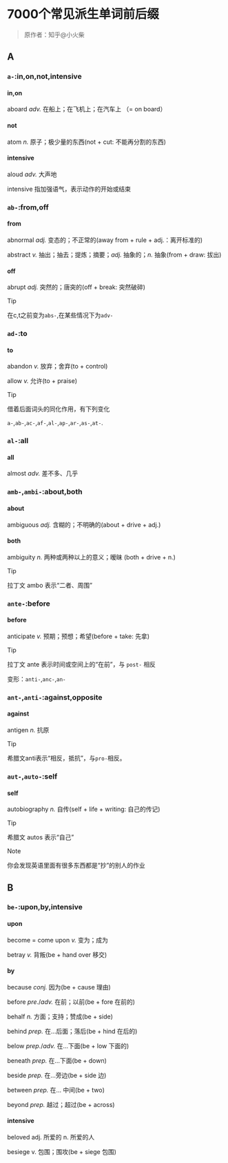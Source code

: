 # 7000个常见派生单词前后缀

> 原作者：知乎@小火柴

## **A**

### `a-`:in,on,not,intensive

<!-- tabs:start -->

#### **in,on**

aboard *adv.* 在船上；在飞机上；在汽车上 （= on board）

#### **not**

atom *n.* 原子；极少量的东西(not + cut: 不能再分割的东西)

#### **intensive**

aloud *adv.* 大声地

intensive 指加强语气，表示动作的开始或结束

<!-- tabs:end -->

### `ab-`:from,off

<!-- tabs:start -->

#### **from**

abnormal *adj.* 变态的；不正常的(away from + rule + adj.：离开标准的)

abstract *v.* 抽出；抽去；提炼；摘要；*adj.* 抽象的；*n.* 抽象(from + draw: 拔出)

#### **off**

abrupt *adj.* 突然的；唐突的(off + break: 突然破碎)

<!-- tabs:end -->

> [!TIP]
> 在c,t之前变为`abs-`,在某些情况下为`adv-`

### `ad-`:to

<!-- tabs:start -->

#### **to**

abandon *v.* 放弃；舍弃(to + control)

allow *v.* 允许(to + praise)

<!-- tabs:end -->

> [!TIP]
> 借着后面词头的同化作用，有下列变化 
>
> `a-`,`ab-`,`ac-`,`af-`,`al-`,`ap-`,`ar-`,`as-`,`at-`.

### `al-`:all

<!-- tabs:start -->

#### **all**

almost *adv.* 差不多、几乎

<!-- tabs:end -->

### `amb-`,`ambi-`:about,both

<!-- tabs:start -->

#### **about**
ambiguous *adj.* 含糊的；不明确的(about + drive + adj.)
#### **both**
ambiguity *n.* 两种或两种以上的意义；暧昧 (both + drive + n.)

<!-- tabs:end -->

> [!TIP]
> 拉丁文 ambo 表示“二者、周围”

### `ante-`:before

<!-- tabs:start -->

#### **before**

anticipate *v.* 预期；预想；希望(before + take: 先拿)

<!-- tabs:end -->

> [!TIP]
> 拉丁文 ante 表示时间或空间上的“在前”，与 `post-` 相反
> 
> 变形：`anti-`,`anc-`,`an-`

### `ant-`,`anti-`:against,opposite

<!-- tabs:start -->

#### **against**

antigen *n.* 抗原

<!-- tabs:end -->

> [!TIP]
> 希腊文anti表示“相反，抵抗”，与`pro-`相反。

### `aut-`,`auto-`:self

<!-- tabs:start -->
#### **self**

autobiography *n.* 自传(self + life + writing: 自己的传记)

<!-- tabs:end -->

> [!TIP]
> 希腊文 autos 表示“自己”

<!-- chat:start -->

> [!NOTE]
>
> 你会发现英语里面有很多东西都是“抄”的别人的作业 

## **B**

### `be-`:upon,by,intensive

<!-- tabs:start -->

#### **upon**

become = come upon *v.* 变为；成为

betray *v.* 背叛(be + hand over 移交)

#### **by**

because *conj.* 因为(be + cause 理由)

before *pre*./*adv.* 在前；以前(be + fore 在前的)

behalf *n.* 方面；支持；赞成(be + side)

behind *prep.* 在...后面；落后(be + hind 在后的)

below *prep.*/*adv.* 在...下面(be + low 下面的)

beneath *prep.* 在...下面(be + down)

beside *prep.* 在...旁边(be + side 边)

between *prep.* 在... 中间(be + two)

beyond *prep.* 越过；超过(be + across)

#### **intensive**
beloved adj. 所爱的 n. 所爱的人

besiege v. 包围；围攻(be + siege 包围)

<!-- tabs:end -->